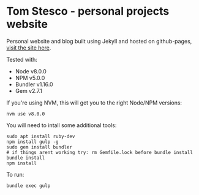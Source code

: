 # Tom Stesco - personal projects website

Personal website and blog built using Jekyll and hosted on github-pages, [visit the site here](https://www.tomstesco.com).

Tested with:
- Node v8.0.0
- NPM v5.0.0
- Bundler v1.16.0
- Gem v2.7.1

If you're using NVM, this will get you to the right Node/NPM versions:
```$bash
nvm use v8.0.0
```
 
You will need to intall some additional tools:
```$bash
sudo apt install ruby-dev
npm install gulp -g
sudo gem install bundler
# if things arent working try: rm Gemfile.lock before bundle install
bundle install
npm install
```

To run:
```$bash
bundle exec gulp
```
